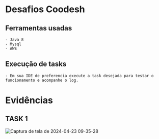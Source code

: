 # Desafios Coodesh

## Ferramentas usadas 

    - Java 8
    - Mysql
    - AWS

## Execução de tasks
    - Em sua IDE de preferencia execute a task desejada para testar o funcionamento e acompanhe o log.

# Evidências

## TASK 1 
![Captura de tela de 2024-04-23 09-35-28](https://github.com/andre-arao/coodesh/assets/99445336/b4ddc36e-dbf3-4e56-9367-fbfac0cc938c)
